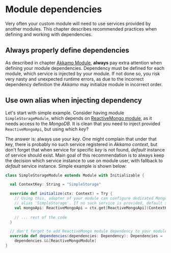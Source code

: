 # Module dependencies
Very often your custom module will need to use services provided by another modules. This chapter
describes recommended practices when defining and working with dependencies.

## Always properly define dependencies
As described in chapter [Akkamo Module](../how-it-works/module.md), **always** pay extra attention
when defining your module dependencies. Dependency must be defined for each module, which service
is injected by your module. If not done so, you risk very nasty and unexpected runtime errors, as
due to the incorrect dependency definition the *Akkamo* may initialize module in incorrect order.

## Use own alias when injecting dependency
Let's start with simple example. Consider having module `SimpleStorageModule`, which depends on
[ReactiveMongo module](../modules/reactivemongo-module.md), as it needs access to the *MongoDB*. It
is clean that you need to inject provided `ReactiveMongoApi`, but using which *key*?

The answer is: always use your *key*. One might complain that under that key, there is probably no
such service registered in *Akkamo context*, but don't forget that when service for specific *key*
is not found, *default* instance of service should exist. Main goal of this recommendation is to
always keep the decision which service instance to use on module user, with fallback to *default*
service instance. Simple example is shown below:

```scala
class SimpleStorageModule extends Module with Initializable {

  val ContextKey: String = "SimpleStorage"

  override def initialize(ctx: Context) = Try {
    // Using this, adopter of your module can configure dedicated MongoDB connection with
    // alias 'SimpleStorage'. If no such service is provided, default service instance is used.
    val mongoApi: ReactiveMongoApi = ctx.get[ReactiveMongoApi](ContextKey)
    
    // ... rest of the code
  }

  // don't forget to add ReactiveMongo module dependency to your module
  override def dependencies(dependencies: Dependency): Dependencies =
    dependencies.&&[ReactiveMongoModule]
}
```